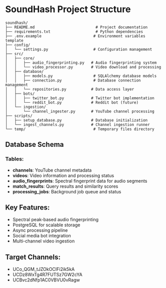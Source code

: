 # SoundHash Project Structure

```
soundhash/
├── README.md                           # Project documentation
├── requirements.txt                    # Python dependencies
├── .env.example                       # Environment variables template
├── config/
│   └── settings.py                    # Configuration management
├── src/
│   ├── core/
│   │   ├── audio_fingerprinting.py   # Audio fingerprinting system
│   │   └── video_processor.py        # Video download and processing
│   ├── database/
│   │   ├── models.py                  # SQLAlchemy database models
│   │   ├── connection.py              # Database connection management
│   │   └── repositories.py           # Data access layer
│   ├── bots/
│   │   ├── twitter_bot.py            # Twitter bot implementation
│   │   └── reddit_bot.py             # Reddit bot (future)
│   └── ingestion/
│       └── channel_ingester.py       # YouTube channel processing
├── scripts/
│   ├── setup_database.py             # Database initialization
│   └── ingest_channels.py            # Channel ingestion runner
└── temp/                              # Temporary files directory
```

## Database Schema

### Tables:

-   **channels**: YouTube channel metadata
-   **videos**: Video information and processing status
-   **audio_fingerprints**: Spectral fingerprint data for audio segments
-   **match_results**: Query results and similarity scores
-   **processing_jobs**: Background job queue and status

## Key Features:

-   Spectral peak-based audio fingerprinting
-   PostgreSQL for scalable storage
-   Async processing pipeline
-   Social media bot integration
-   Multi-channel video ingestion

## Target Channels:

-   UCo_QGM_tJZOkOCIFi2ik5kA
-   UCDz8WxTg4R7FUTSz7GW2cYA
-   UCBvc2dNfp1AC0VBVU0vRagw
